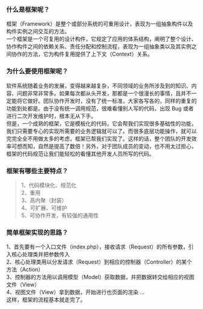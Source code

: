 
### 什么是框架呢？
框架（Framework）是整个或部分系统的可重用设计，表现为一组抽象构件以及构件实例之间交互的方法。  
一个框架是一个可复用的设计构件，它规定了应用的体系结构，阐明了整个设计、协作构件之间的依赖关系、责任分配和控制流程，表现为一组抽象类以及其实例之间协作的方法，它为构件复用提供了上下文（Context）关系。

### 为什么要使用框架呢？
软件系统随着业务的发展，变得越来越复杂，不同领域的业务所涉及到的知识、内容、问题非常非常多。如果每次都从头开发，那都是一个很漫长的事情，且并不一定能将它做好。团队协作开发时，没有了统一标准，大家各写各的，同样的重复的功能到处都是。由于没有统一调用规范，很难看懂别人写的代码，出现 Bug 或者进行二次开发维护时，根本无从下手。  
但是，一个成熟的框架，它是模板化的代码，它会帮我们实现很多基础性的功能，我们只需要专心的实现所需要的业务逻辑就可以了。而很多底层功能操作，就可以完完全全不用做太多的考虑，框架已帮我们实现了。这样的话，整个团队的开发效率可想而知，自然是提高了数倍！另外，对于团队成员的变动，也不用太过担心，框架的代码规范让我们能轻松的看懂其他开发人员所写的代码。  

### 框架有哪些主要特点？
> 1、代码模块化、规范化  
> 2、重用  
> 3、高内聚（封装）  
> 4、可扩展、可维护  
> 5、可协作开发，有较强的通用性  

### 简单框架实现的思路？
1、首先要有一个入口文件（index.php），接收请求（Request）的所有参数，引入核心处理类并把参数传入  
2、核心处理类用以分发请求（Request）到相应的控制器（Controller）的某个方法（Action）  
3、控制器的方法用以调用模型（Model）获取数据，并把数据转交给相应的视图文件（View）  
4、视图文件（View）拿到数据，开始进行也页面的渲染 ...  
这样，框架的流程基本就走完了。  
